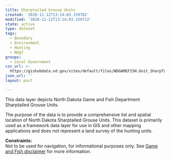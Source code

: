 ```yaml
---
title: Sharptailed Grouse Units
created: '2020-11-12T13:14:03.159702'
modified: '2020-11-12T13:14:03.159712'
state: active
type: dataset
tags:
  - Boundary
  - Environment
  - Hunting
  - Ndgf
groups:
  - Local Government
csv_url: >-
  https://gishubdata.nd.gov/sites/default/files/NDGAMEFISH.Unit_SharpTailedGrouse.csv
json_url: ''
layout: post

---
```

<p>This data layer depicts North Dakota Game and Fish Department Sharptailed Grouse Units.</p>
<p>The purpose of the data is to provide a comprehensive list and spatial location of North Dakota Sharptailed Grouse Units. This dataset is primarily used as a framework data layer for use in GIS and other mapping applications and does not represent a land survey of the hunting units.</p>
<p><strong>Constraints:</strong><br />
Not to be used for navigation, for informational purposes only. See <a href="/game-and-fish-department-disclaimer">Game and Fish disclaimer</a> for more information.</p>

